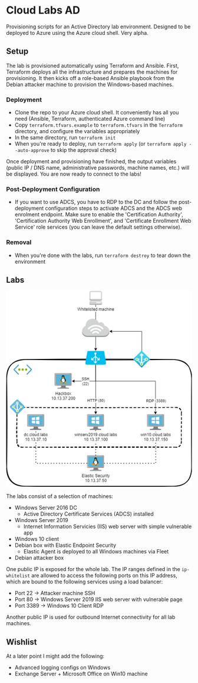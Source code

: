 # Cloud Labs AD

Provisioning scripts for an Active Directory lab environment. Designed to be deployed to Azure using the Azure cloud shell. Very alpha.

## Setup

The lab is provisioned automatically using Terraform and Ansible. First, Terraform deploys all the infrastructure and prepares the machines for provisioning. It then kicks off a role-based Ansible playbook from the Debian attacker machine to provision the Windows-based machines.

### Deployment

- Clone the repo to your Azure cloud shell. It conveniently has all you need (Ansible, Terraform, authenticated Azure command line)
- Copy `terraform.tfvars.example` to `terraform.tfvars` in the `Terraform` directory, and configure the variables appropriately
- In the same directory, run `terraform init`
- When you're ready to deploy, run `terraform apply` (or `terraform apply --auto-approve` to skip the approval check)

Once deployment and provisioning have finished, the output variables (public IP / DNS name, administrative passwords, machine names, etc.) will be displayed. You are now ready to connect to the labs!

### Post-Deployment Configuration

- If you want to use ADCS, you have to RDP to the DC and follow the post-deployment configuration steps to activate ADCS and the ADCS web enrolment endpoint. Make sure to enable the 'Certification Authority', 'Certification Authority Web Enrollment', and 'Certificate Enrollment Web Service' role services (you can leave the default settings otherwise).

### Removal

- When you're done with the labs, run `terraform destroy` to tear down the environment

## Labs

![Lab overview](assets/labs.png)

The labs consist of a selection of machines:

- Windows Server 2016 DC
    - Active Directory Certificate Services (ADCS) installed
- Windows Server 2019
    - Internet Information Servicies (IIS) web server with simple vulnerable app
- Windows 10 client
- Debian box with Elastic Endpoint Security
    - Elastic Agent is deployed to all Windows machines via Fleet
- Debian attacker box

One public IP is exposed for the whole lab. The IP ranges defined in the `ip-whitelist` are allowed to access the following ports on this IP address, which are bound to the following services using a load balancer:

- Port 22   -> Attacker machine SSH
- Port 80   -> Windows Server 2019 IIS web server with vulnerable page
- Port 3389 -> Windows 10 Client RDP

Another public IP is used for outbound Internet connectivity for all lab machines.

## Wishlist

At a later point I might add the following:
- Advanced logging configs on Windows
- Exchange Server + Microsoft Office on Win10 machine